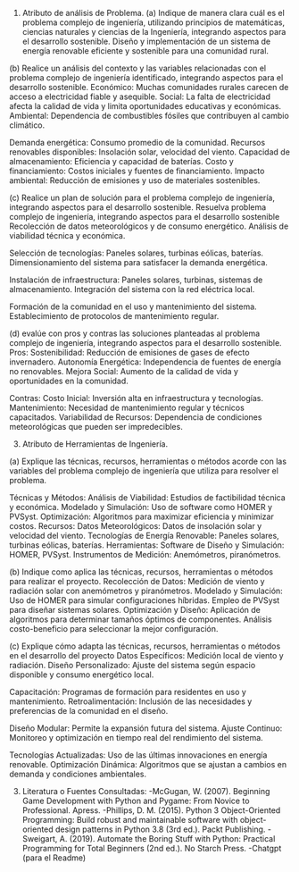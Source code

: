 1. Atributo de análisis de Problema.
(a) Indique de manera clara cuál es el problema complejo de ingeniería, utilizando principios
de matemáticas, ciencias naturales y ciencias de la Ingeniería, integrando aspectos para el
desarrollo sostenible.
  Diseño y implementación de un sistema de energía renovable eficiente y sostenible para una comunidad rural.

(b) Realice un análisis del contexto y las variables relacionadas con el problema complejo de
ingeniería identificado, integrando aspectos para el desarrollo sostenible.
  Económico: Muchas comunidades rurales carecen de acceso a electricidad fiable y asequible.
  Social: La falta de electricidad afecta la calidad de vida y limita oportunidades educativas y económicas.
  Ambiental: Dependencia de combustibles fósiles que contribuyen al cambio climático.

  Demanda energética: Consumo promedio de la comunidad.
  Recursos renovables disponibles: Insolación solar, velocidad del viento.
  Capacidad de almacenamiento: Eficiencia y capacidad de baterías.
  Costo y financiamiento: Costos iniciales y fuentes de financiamiento.
  Impacto ambiental: Reducción de emisiones y uso de materiales sostenibles.

(c) Realice un plan de solución para el problema complejo de ingeniería, integrando aspectos para
el desarrollo sostenible. Resuelva problema complejo de ingeniería, integrando aspectos para el
desarrollo sostenible
  Recolección de datos meteorológicos y de consumo energético.
  Análisis de viabilidad técnica y económica.

  Selección de tecnologías: Paneles solares, turbinas eólicas, baterías.
  Dimensionamiento del sistema para satisfacer la demanda energética.

  Instalación de infraestructura: Paneles solares, turbinas, sistemas de almacenamiento.
  Integración del sistema con la red eléctrica local.

  Formación de la comunidad en el uso y mantenimiento del sistema.
  Establecimiento de protocolos de mantenimiento regular.

(d) evalúe con pros y contras las soluciones planteadas al problema complejo de ingeniería,
integrando aspectos para el desarrollo sostenible.
Pros:
  Sostenibilidad: Reducción de emisiones de gases de efecto invernadero.
  Autonomía Energética: Independencia de fuentes de energía no renovables.
  Mejora Social: Aumento de la calidad de vida y oportunidades en la comunidad.
  
Contras:
  Costo Inicial: Inversión alta en infraestructura y tecnologías.
  Mantenimiento: Necesidad de mantenimiento regular y técnicos capacitados.
  Variabilidad de Recursos: Dependencia de condiciones meteorológicas que pueden ser impredecibles.

3. Atributo de Herramientas de Ingeniería.

(a) Explique las técnicas, recursos, herramientas o métodos acorde con las variables del problema
complejo de ingeniería que utiliza para resolver el problema.

Técnicas y Métodos:
  Análisis de Viabilidad: Estudios de factibilidad técnica y económica.
  Modelado y Simulación: Uso de software como HOMER y PVSyst.
  Optimización: Algoritmos para maximizar eficiencia y minimizar costos.
Recursos:
  Datos Meteorológicos: Datos de insolación solar y velocidad del viento.
  Tecnologías de Energía Renovable: Paneles solares, turbinas eólicas, baterías.
Herramientas:
  Software de Diseño y Simulación: HOMER, PVSyst.
  Instrumentos de Medición: Anemómetros, piranómetros.

(b) Indique como aplica las técnicas, recursos, herramientas o métodos para realizar el proyecto.
Recolección de Datos:
  Medición de viento y radiación solar con anemómetros y piranómetros.
Modelado y Simulación:
  Uso de HOMER para simular configuraciones híbridas.
  Empleo de PVSyst para diseñar sistemas solares.
Optimización y Diseño:
  Aplicación de algoritmos para determinar tamaños óptimos de componentes.
  Análisis costo-beneficio para seleccionar la mejor configuración.

(c) Explique cómo adapta las técnicas, recursos, herramientas o métodos en el desarrollo del
proyecto
  Datos Específicos: Medición local de viento y radiación.
  Diseño Personalizado: Ajuste del sistema según espacio disponible y consumo energético local.

  Capacitación: Programas de formación para residentes en uso y mantenimiento.
  Retroalimentación: Inclusión de las necesidades y preferencias de la comunidad en el diseño.

  Diseño Modular: Permite la expansión futura del sistema.
  Ajuste Continuo: Monitoreo y optimización en tiempo real del rendimiento del sistema.

  Tecnologías Actualizadas: Uso de las últimas innovaciones en energía renovable.
  Optimización Dinámica: Algoritmos que se ajustan a cambios en demanda y condiciones ambientales.

3. Literatura o Fuentes Consultadas:
-McGugan, W. (2007). Beginning Game Development with Python and Pygame: From Novice to Professional. Apress.
-Phillips, D. M. (2015). Python 3 Object-Oriented Programming: Build robust and maintainable software with object-oriented design patterns in Python 3.8 (3rd ed.). Packt Publishing.
-Sweigart, A. (2019). Automate the Boring Stuff with Python: Practical Programming for Total Beginners (2nd ed.). No Starch Press.
-Chatgpt (para el Readme)
